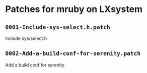# Patches for mruby on LXsystem

## `0001-Include-sys-select.h.patch`

Include sys/select.h


## `0002-Add-a-build-conf-for-serenity.patch`

Add a build conf for serenity


